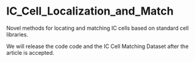 # IC_Cell_Localization_and_Match
Novel methods for locating and matching IC cells based on standard cell libraries. 

We will release the code code and the IC Cell Matching Dataset after the article is accepted.
